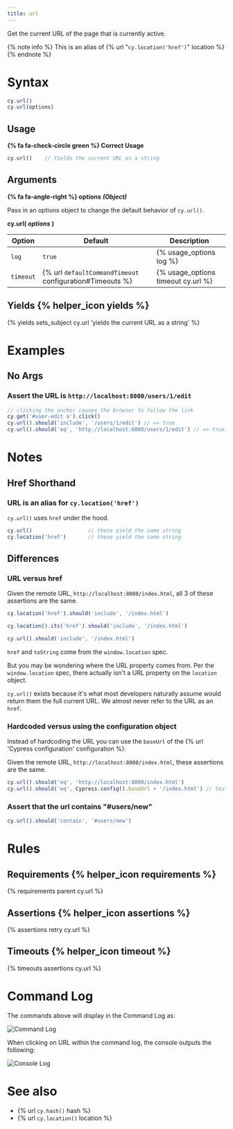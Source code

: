 ```yaml
---
title: url
---
```


Get the current URL of the page that is currently active.

{% note info %}
This is an alias of {% url "`cy.location('href')`" location %}
{% endnote %}

# Syntax

```javascript
cy.url()
cy.url(options)
```

## Usage

**{% fa fa-check-circle green %} Correct Usage**

```javascript
cy.url()    // Yields the current URL as a string
```

## Arguments

**{% fa fa-angle-right %} options** ***(Object)***

Pass in an options object to change the default behavior of `cy.url()`.

**cy.url( *options* )**

Option | Default | Description
--- | --- | ---
`log` | `true` | {% usage_options log %}
`timeout` | {% url `defaultCommandTimeout` configuration#Timeouts %} | {% usage_options timeout cy.url %}

## Yields {% helper_icon yields %}

{% yields sets_subject cy.url 'yields the current URL as a string' %}

# Examples

## No Args

### Assert the URL is `http://localhost:8000/users/1/edit`

```javascript
// clicking the anchor causes the browser to follow the link
cy.get('#user-edit a').click()
cy.url().should('include', '/users/1/edit') // => true
cy.url().should('eq', 'http://localhost:8000/users/1/edit') // => true
```

# Notes

## Href Shorthand

### URL is an alias for `cy.location('href')`

`cy.url()` uses `href` under the hood.

```javascript
cy.url()                  // these yield the same string
cy.location('href')       // these yield the same string
```

## Differences

### URL versus href

Given the remote URL, `http://localhost:8000/index.html`, all 3 of these assertions are the same.

```javascript
cy.location('href').should('include', '/index.html')

cy.location().its('href').should('include', '/index.html')

cy.url().should('include', '/index.html')
```

`href` and `toString` come from the `window.location` spec.

But you may be wondering where the URL property comes from.  Per the `window.location` spec, there actually isn't a URL property on the `location` object.

`cy.url()` exists because it's what most developers naturally assume would return them the full current URL.  We almost never refer to the URL as an `href`.

### Hardcoded versus using the configuration object

Instead of hardcoding the URL you can use the `baseUrl` of the {% url 'Cypress configuration' configuration %}.

Given the remote URL, `http://localhost:8000/index.html`, these assertions are the same.

```javascript
cy.url().should('eq', 'http://localhost:8000/index.html')
cy.url().should('eq', Cypress.config().baseUrl + '/index.html') // tests won't fail in case the port changes
```

### Assert that the url contains "#users/new"

```javascript
cy.url().should('contain', '#users/new')
```

# Rules

## Requirements {% helper_icon requirements %}

{% requirements parent cy.url %}

## Assertions {% helper_icon assertions %}

{% assertions retry cy.url %}

## Timeouts {% helper_icon timeout %}

{% timeouts assertions cy.url %}

# Command Log

The commands above will display in the Command Log as:

![Command Log](/img/api/url/test-url-of-website-or-web-application.png)

When clicking on URL within the command log, the console outputs the following:

![Console Log](/img/api/url/console-log-of-browser-url-string.png)

# See also

- {% url `cy.hash()` hash %}
- {% url `cy.location()` location %}
